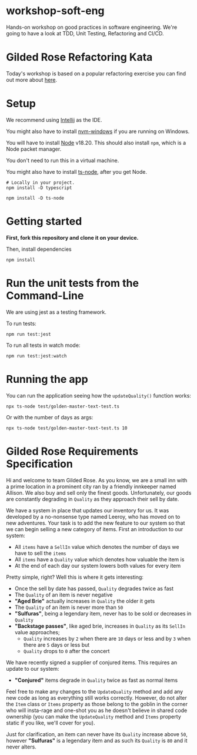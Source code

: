 # workshop-soft-eng

Hands-on workshop on good practices in software engineering. We're going to have a look at TDD, Unit Testing, Refactoring
and CI/CD.

# Gilded Rose Refactoring Kata

Today's workshop is based on a popular refactoring exercise you can find out more about [here](https://github.com/emilybache/GildedRose-Refactoring-Kata/tree/main).

# Setup

We recommend using [Intellij](https://www.jetbrains.com/idea/download/) as the IDE.

You might also have to install [nvm-windows](https://github.com/coreybutler/nvm-windows) if you are running on Windows.

You will have to install [Node](https://nodejs.org/en/download/package-manager) v18.20. This should also install `npm`,
which is a Node packet manager.

You don't need to run this in a virtual machine.

You might also have to install [ts-node](https://www.npmjs.com/package/ts-node#installation), after you get Node.

```
# Locally in your project.
npm install -D typescript

npm install -D ts-node
```

# Getting started

**First, fork this repository and clone it on your device.**

Then, install dependencies

```npm install```

# Run the unit tests from the Command-Line

We are using jest as a testing framework.

To run tests:

```npm run test:jest```

To run all tests in watch mode:

```npm run test:jest:watch```

# Running the app

You can run the application seeing how the `updateQuality()` function works:

```npx ts-node test/golden-master-text-test.ts```

Or with the number of days as args:

```npx ts-node test/golden-master-text-test.ts 10```

# Gilded Rose Requirements Specification

Hi and welcome to team Gilded Rose. As you know, we are a small inn with a prime location in a
prominent city ran by a friendly innkeeper named Allison. We also buy and sell only the finest goods.
Unfortunately, our goods are constantly degrading in `Quality` as they approach their sell by date.

We have a system in place that updates our inventory for us. It was developed by a no-nonsense type named
Leeroy, who has moved on to new adventures. Your task is to add the new feature to our system so that
we can begin selling a new category of items. First an introduction to our system:

- All `items` have a `SellIn` value which denotes the number of days we have to sell the `items`
- All `items` have a `Quality` value which denotes how valuable the item is
- At the end of each day our system lowers both values for every item

Pretty simple, right? Well this is where it gets interesting:

- Once the sell by date has passed, `Quality` degrades twice as fast
- The `Quality` of an item is never negative
- __"Aged Brie"__ actually increases in `Quality` the older it gets
- The `Quality` of an item is never more than `50`
- __"Sulfuras"__, being a legendary item, never has to be sold or decreases in `Quality`
- __"Backstage passes"__, like aged brie, increases in `Quality` as its `SellIn` value approaches;
  - `Quality` increases by `2` when there are `10` days or less and by `3` when there are `5` days or less but
  - `Quality` drops to `0` after the concert

We have recently signed a supplier of conjured items. This requires an update to our system:

- __"Conjured"__ items degrade in `Quality` twice as fast as normal items

Feel free to make any changes to the `UpdateQuality` method and add any new code as long as everything
still works correctly. However, do not alter the `Item` class or `Items` property as those belong to the
goblin in the corner who will insta-rage and one-shot you as he doesn't believe in shared code
ownership (you can make the `UpdateQuality` method and `Items` property static if you like, we'll cover
for you).

Just for clarification, an item can never have its `Quality` increase above `50`, however __"Sulfuras"__ is a
legendary item and as such its `Quality` is `80` and it never alters.
